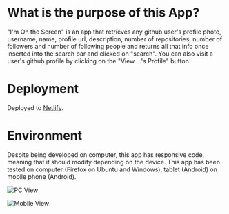 # What is the purpose of this App?

"I'm On the Screen" is an app that retrieves any github user's profile photo, username, name, profile url, description, number of repositories, number of followers and number of following people and returns all that info once inserted into the search bar and clicked on "search".
You can also visit a user's github profile by clicking on the "View ...'s Profile" button.

# Deployment

Deployed to [Netlify](https://im-on-the-screen.netlify.app/).

# Environment

Despite being developed on computer, this app has responsive code, meaning that it should modify depending on the device. This app has been tested on computer (Firefox on Ubuntu and Windows), tablet (Android) on mobile phone (Android).

![PC View](https://i.imgur.com/riXY8yL.png)

![Mobile View](https://i.imgur.com/CalycVO.jpg)
